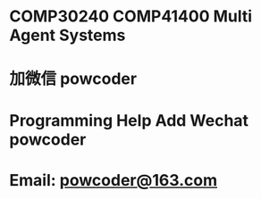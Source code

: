 # COMP30240 COMP41400 Multi Agent Systems
# 加微信 powcoder

# Programming Help Add Wechat powcoder

# Email: powcoder@163.com

